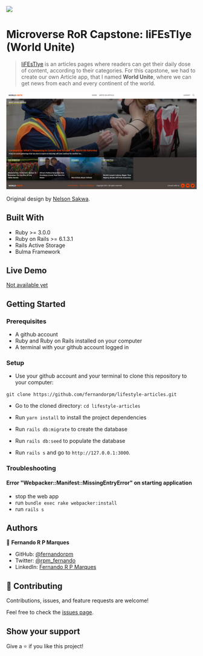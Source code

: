 ![](https://img.shields.io/badge/Microverse-blueviolet)

# Microverse RoR Capstone: liFEsTlye (World Unite)

> [liFEsTlye](https://www.behance.net/gallery/14554909/liFEsTlye-Mobile-version) is an articles pages where readers can get their daily dose of content, according to their categories. For this capstone, we had to create our own Article app, that I named **World Unite**, where we can get news from each and every continent of the world.

![screenshot](./screenshot.png)

Original design by [Nelson Sakwa](https://www.behance.net/sakwadesignstudio).

## Built With

- Ruby >= 3.0.0
- Ruby on Rails >= 6.1.3.1
- Rails Active Storage
- Bulma Framework

## Live Demo

[Not available yet](https://livedemo.com)


## Getting Started

### Prerequisites

- A github account
- Ruby and Ruby on Rails installed on your computer
- A terminal with your github account logged in

### Setup

- Use your github account and your terminal to clone this repository to your computer:

`git clone https://github.com/fernandorpm/lifestyle-articles.git`

- Go to the cloned directory:
`cd lifestyle-articles`

- Run `yarn install` to install the project dependencies

- Run `rails db:migrate` to create the database

- Run `rails db:seed` to populate the database

- Run `rails s` and go to `http://127.0.0.1:3000`.

### Troubleshooting

#### Error "Webpacker::Manifest::MissingEntryError" on starting application

- stop the web app
- run `bundle exec rake webpacker:install`
- run `rails s`

## Authors

👤 **Fernando R P Marques**

- GitHub: [@fernandorpm](https://github.com/fernandorpm)
- Twitter: [@rpm_fernando](https://twitter.com/rpm_fernando)
- LinkedIn: [Fernando R P Marques](https://linkedin.com/in/fernandorpm)

## 🤝 Contributing

Contributions, issues, and feature requests are welcome!

Feel free to check the [issues page](../../issues/).

## Show your support

Give a ⭐️ if you like this project!
